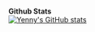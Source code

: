 
\
\
\
\
\
\
\
\
\
**Github Stats**
\
[![Yenny's GitHub stats](https://github-readme-stats.vercel.app/api?username=wh-yenny-choi)](https://github.com/anuraghazra/github-readme-stats)


<!--
**wh-yenny-choi/wh-yenny-choi** is a ✨ _special_ ✨ repository because its `README.md` (this file) appears on your GitHub profile.

I am interested in data engineering and machine learning.

Here are some ideas to get you started:

- 🔭 I’m currently working on ...
- 🌱 I’m currently learning ...
- 👯 I’m looking to collaborate on ...
- 🤔 I’m looking for help with ...
- 💬 Ask me about ...
- 📫 How to reach me: ...
- 😄 Pronouns: ...
- ⚡ Fun fact: ...
-->
